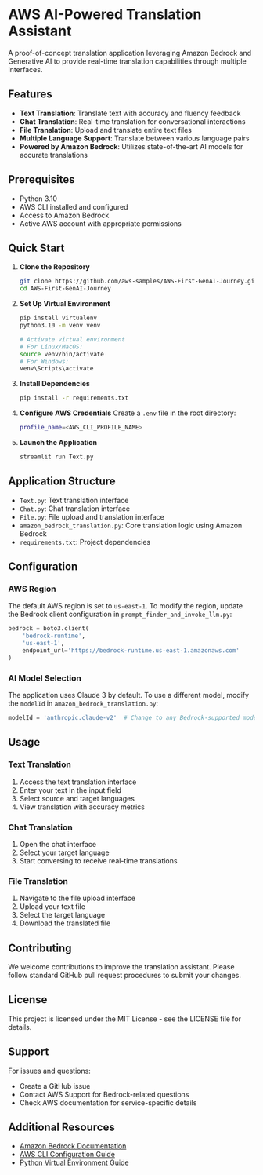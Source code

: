 # AWS AI-Powered Translation Assistant

A proof-of-concept translation application leveraging Amazon Bedrock and Generative AI to provide real-time translation capabilities through multiple interfaces.

## Features

- **Text Translation**: Translate text with accuracy and fluency feedback
- **Chat Translation**: Real-time translation for conversational interactions
- **File Translation**: Upload and translate entire text files
- **Multiple Language Support**: Translate between various language pairs
- **Powered by Amazon Bedrock**: Utilizes state-of-the-art AI models for accurate translations

## Prerequisites

- Python 3.10
- AWS CLI installed and configured
- Access to Amazon Bedrock
- Active AWS account with appropriate permissions

## Quick Start

1. **Clone the Repository**
   ```bash
   git clone https://github.com/aws-samples/AWS-First-GenAI-Journey.git
   cd AWS-First-GenAI-Journey
   ```

2. **Set Up Virtual Environment**
   ```bash
   pip install virtualenv
   python3.10 -m venv venv

   # Activate virtual environment
   # For Linux/MacOS:
   source venv/bin/activate
   # For Windows:
   venv\Scripts\activate
   ```

3. **Install Dependencies**
   ```bash
   pip install -r requirements.txt
   ```

4. **Configure AWS Credentials**
   Create a `.env` file in the root directory:
   ```bash
   profile_name=<AWS_CLI_PROFILE_NAME>
   ```

5. **Launch the Application**
   ```bash
   streamlit run Text.py
   ```

## Application Structure

- `Text.py`: Text translation interface
- `Chat.py`: Chat translation interface
- `File.py`: File upload and translation interface
- `amazon_bedrock_translation.py`: Core translation logic using Amazon Bedrock
- `requirements.txt`: Project dependencies

## Configuration

### AWS Region

The default AWS region is set to `us-east-1`. To modify the region, update the Bedrock client configuration in `prompt_finder_and_invoke_llm.py`:

```python
bedrock = boto3.client(
    'bedrock-runtime',
    'us-east-1',
    endpoint_url='https://bedrock-runtime.us-east-1.amazonaws.com'
)
```

### AI Model Selection

The application uses Claude 3 by default. To use a different model, modify the `modelId` in `amazon_bedrock_translation.py`:

```python
modelId = 'anthropic.claude-v2'  # Change to any Bedrock-supported model
```

## Usage

### Text Translation
1. Access the text translation interface
2. Enter your text in the input field
3. Select source and target languages
4. View translation with accuracy metrics

### Chat Translation
1. Open the chat interface
2. Select your target language
3. Start conversing to receive real-time translations

### File Translation
1. Navigate to the file upload interface
2. Upload your text file
3. Select the target language
4. Download the translated file

## Contributing

We welcome contributions to improve the translation assistant. Please follow standard GitHub pull request procedures to submit your changes.

## License

This project is licensed under the MIT License - see the LICENSE file for details.

## Support

For issues and questions:
- Create a GitHub issue
- Contact AWS Support for Bedrock-related questions
- Check AWS documentation for service-specific details

## Additional Resources

- [Amazon Bedrock Documentation](https://docs.aws.amazon.com/bedrock/)
- [AWS CLI Configuration Guide](https://docs.aws.amazon.com/cli/latest/userguide/cli-configure-files.html)
- [Python Virtual Environment Guide](https://docs.python.org/3/library/venv.html)